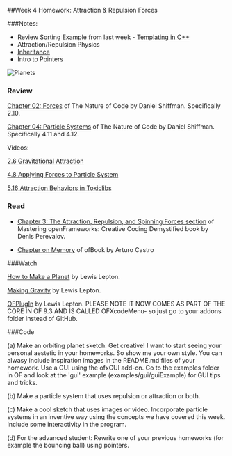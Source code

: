 
##Week 4 Homework: Attraction & Repulsion Forces

###Notes:
* Review Sorting Example from last week - [Templating in C++](https://www.tutorialspoint.com/cplusplus/cpp_templates.htm)
* Attraction/Repulsion Physics
* [Inheritance](https://www.tutorialspoint.com/cplusplus/cpp_inheritance.htm) 
* Intro to Pointers


![Planets](http://i.giphy.com/FMQeizW9vXqHS.gif)


### Review 

[Chapter 02: Forces](http://natureofcode.com/book/chapter-2-forces/) of The Nature of Code by Daniel Shiffman. Specifically 2.10.

[Chapter 04: Particle Systems](http://natureofcode.com/book/chapter-4-particle-systems/) of The Nature of Code by Daniel Shiffman. Specifically 4.11 and 4.12.

Videos:

[2.6 Gravitational Attraction](https://www.youtube.com/watch?v=fML1KpvvQTc&index=18&list=PLRqwX-V7Uu6aFlwukCmDf0-1-uSR7mklK)

[4.8 Applying Forces to Particle System](https://www.youtube.com/watch?v=zv9Y_ErUPoM&index=31&list=PLRqwX-V7Uu6aFlwukCmDf0-1-uSR7mklK)

[5.16 Attraction Behaviors in Toxiclibs](https://www.youtube.com/watch?v=hSU19ICZVk4)



### Read

* [Chapter 3: The Attraction, Repulsion, and Spinning Forces section](http://gcc.bradley.edu/faculty/nelson-matt/IM460/Mastering%20openFrameworks-%20Creative%20Coding%20Demystified%20%5BeBook%5D.pdf) of Mastering openFrameworks: Creative Coding Demystified book by Denis Perevalov.

* [Chapter on Memory](https://github.com/openframeworks/ofBook/blob/master/chapters/memory/chapter.md) of ofBook by Arturo Castro 


###Watch

[How to Make a Planet](https://www.youtube.com/watch?v=skYjWtm8r7I&index=31&list=PL4neAtv21WOmrV8z9rSzL20QpdLU1zJLr) by Lewis Lepton. 

[Making Gravity](https://www.youtube.com/watch?v=-No-sODLbkQ&index=38&list=PL4neAtv21WOmrV8z9rSzL20QpdLU1zJLr) by Lewis Lepton.

[OFPlugIn](https://www.youtube.com/watch?v=5obYVl8dhqo&index=44&list=PL4neAtv21WOmrV8z9rSzL20QpdLU1zJLr) by Lewis Lepton. PLEASE NOTE IT NOW COMES AS PART OF THE CORE IN OF 9.3 AND IS CALLED OFXcodeMenu- so just go to your addons folder instead of GitHub.


###Code

(a) Make an orbiting planet sketch. Get creative! I want to start seeing your personal aestetic in your homeworks. So show me your own style. You can alwasy include inspiration images in the README.md files of your homework. Use a GUI using the ofxGUI add-on. Go to the examples folder in OF and look at the 'gui' example (examples/gui/guiExample) for GUI tips and tricks.  

(b) Make a particle system that uses repulsion or attraction or both. 

(c) Make a cool sketch that uses images or video. Incorporate particle systems in an inventive way using the concepts we have covered this week. Include some interactivity in the program.

(d) For the advanced student: Rewrite one of your previous homeworks (for example the bouncing ball) using pointers. 


